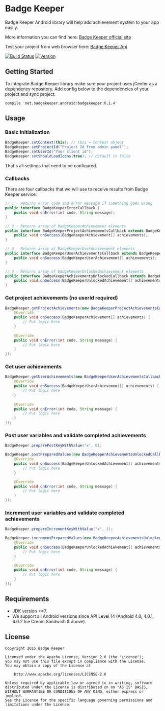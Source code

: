 # Badge Keeper

Badge Keeper Android library will help add achievement system to your app easily.

More information you can find here: [Badge Keeper official site](https://badgekeeper.net)

Test your project from web browser here: [Badge Keeper Api](https://api.badgekeeper.net/swagger/ui/index)

[![Build Status](https://travis-ci.org/badgekeeper/BadgeKeeper-Android.svg?branch=master)](https://travis-ci.org/badgekeeper/BadgeKeeper-iOS)
[![Version](https://img.shields.io/bintray/v/badgekeeper/maven/badgekeeper.svg)](https://bintray.com/badgekeeper/maven/badgekeeper/_latestVersion)

## Getting Started

To integrate Badge Keeper library make sure your project uses jCenter as a dependency repository.
Add config below to the dependencies of your project and sync project.
```
compile 'net.badgekeeper.android:badgekeeper:0.1.4'
```

## Usage

### Basic Initialization

```java
BadgeKeeper.setContext(this); // this = Context object
BadgeKeeper.setProjectId("Project Id from admin panel");
BadgeKeeper.setUserId("Your client id");
BadgeKeeper.setShouldLoadIcons(true); // default is false
```

That's all settings that need to be configured.

### Callbacks

There are four callbacks that we will use to receive results from Badge Keeper service:

```java
// 1 - Returns error code and error message if something goes wrong
public interface BadgeKeeperErrorCallback {
    public void onError(int code, String message);
}

// 2 - Returns array of BadgeKeeperAchievement elements
public interface BadgeKeeperProjectAchievementsCallback extends BadgeKeeperErrorCallback {
    public void onSuccess(BadgeKeeperAchievement[] achievements);
}

// 3 - Returns array of BadgeKeeperUserAchievement elements
public interface BadgeKeeperUserAchievementsCallback extends BadgeKeeperErrorCallback {
    public void onSuccess(BadgeKeeperUserAchievement[] achievements);
}

// 4 - Returns array of BadgeKeeperUnlockedAchievement elements
public interface BadgeKeeperAchievementsUnlockedCallback extends BadgeKeeperErrorCallback {
    public void onSuccess(BadgeKeeperUnlockedAchievement[] achievements);
}
```

### Get project achievements (no userId required)

```java
BadgeKeeper.getProjectAchievements(new BadgeKeeperProjectAchievementsCallback() {
	@Override
    public void onSuccess(BadgeKeeperAchievement[] achievements) {
		// Put logic here
	}
	
	@Override
    public void onError(int code, String message) {
    	// Put logic here
	}
});
```

### Get user achievements

```java
BadgeKeeper.getUserAchievements(new BadgeKeeperUserAchievementsCallback() {
    @Override
    public void onSuccess(BadgeKeeperUserAchievement[] achievements) {
    	// Put logic here
    }
	
	@Override
	public void onError(int code, String message) {
		// Put logic here
	}
});
```

### Post user variables and validate completed achievements

```java
BadgeKeeper.preparePostKeyWithValue("x", 0);

BadgeKeeper.postPreparedValues(new BadgeKeeperAchievementsUnlockedCallback() {
	@Override
	public void onSuccess(BadgeKeeperUnlockedAchievement[] achievements) {
		// Put logic here
	}

	@Override
	public void onError(int code, String message) {
		// Put logic here
    }
});
```

### Increment user variables and validate completed achievements

```java
BadgeKeeper.prepareIncrementKeyWithValue("x", 1);

BadgeKeeper.incrementPreparedValues(new BadgeKeeperAchievementsUnlockedCallback() {
	@Override
	public void onSuccess(BadgeKeeperUnlockedAchievement[] achievements) {
		// Put logic here
	}

	@Override
	public void onError(int code, String message) {
		// Put logic here
    }
});
```

## Requirements

* JDK version >=7.
* We support all Android versions since API Level 14 (Android 4.0, 4.0.1, 4.0.2 Ice Cream Sandwich & above).

## License

	Copyright 2015 Badge Keeper

	Licensed under the Apache License, Version 2.0 (the "License");
	you may not use this file except in compliance with the License.
	You may obtain a copy of the License at

    	http://www.apache.org/licenses/LICENSE-2.0

	Unless required by applicable law or agreed to in writing, software
	distributed under the License is distributed on an "AS IS" BASIS,
	WITHOUT WARRANTIES OR CONDITIONS OF ANY KIND, either express or implied.
	See the License for the specific language governing permissions and
	limitations under the License.